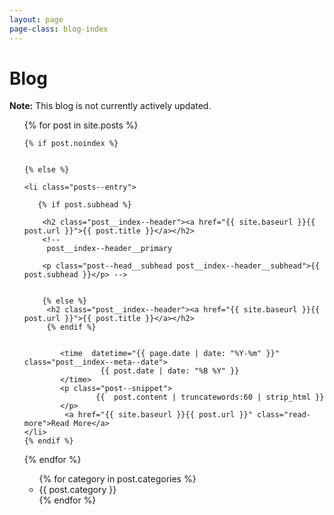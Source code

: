 ```yaml
---
layout: page
page-class: blog-index
---
```


<h1 class="post--head__primary">Blog</h1>
<!--<p class="post--head__subhead">Thoughts on design, <abbr title="User experience">UX</abbr> <b class="ampersand">&amp;</b> code</p>-->

<div class="callout callout--full">
   <p>
    <b>Note:</b> This blog is not currently actively updated.
    </p>
</div>

<ol class="posts-list no-marker">

<!-- .posts div needed to allow jekyll to parse -->




  {% for post in site.posts %}

    {% if post.noindex %}


    {% else %}

    <li class="posts--entry">

       {% if post.subhead %}

        <h2 class="post__index--header"><a href="{{ site.baseurl }}{{ post.url }}">{{ post.title }}</a></h2>
        <!--
         post__index--header__primary

        <p class="post--head__subhead post__index--header__subhead">{{ post.subhead }}</p> -->


        {% else %}
         <h2 class="post__index--header"><a href="{{ site.baseurl }}{{ post.url }}">{{ post.title }}</a></h2>
         {% endif %}


            <time  datetime="{{ page.date | date: "%Y-%m" }}" class="post__index--meta--date">
                     {{ post.date | date: "%B %Y" }}
            </time>
            <p class="post--snippet">
                    {{  post.content | truncatewords:60 | strip_html }}
            </p>
             <a href="{{ site.baseurl }}{{ post.url }}" class="read-more">Read More</a>
    </li>
    {% endif %}
  {% endfor %}


<ul>
 {% for category in post.categories  %}
 <li>
{{ post.category }}
</li>
 {% endfor %}

</ul>
